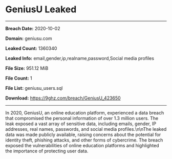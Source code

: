 # GeniusU Leaked

------------
**Breach Date:** 2020-10-02

**Domain:** geniusu.com

**Leaked Count:** 1360340

**Leaked Info:** email,gender,ip,realname,password,Social media profiles

**File Size:** 951.12 MiB

**File Count:** 1

**File List:** geniusu_users.sql

**Download:** https://9ghz.com/breach/GeniusU_423650

------------
In 2020, GeniusU, an online education platform, experienced a data breach that compromised the personal information of over 1.3 million users. The leak exposed a vast array of sensitive data, including emails, gender, IP addresses, real names, passwords, and social media profiles.\n\nThe leaked data was made publicly available, raising concerns about the potential for identity theft, phishing attacks, and other forms of cybercrime. The breach exposed the vulnerabilities of online education platforms and highlighted the importance of protecting user data.
